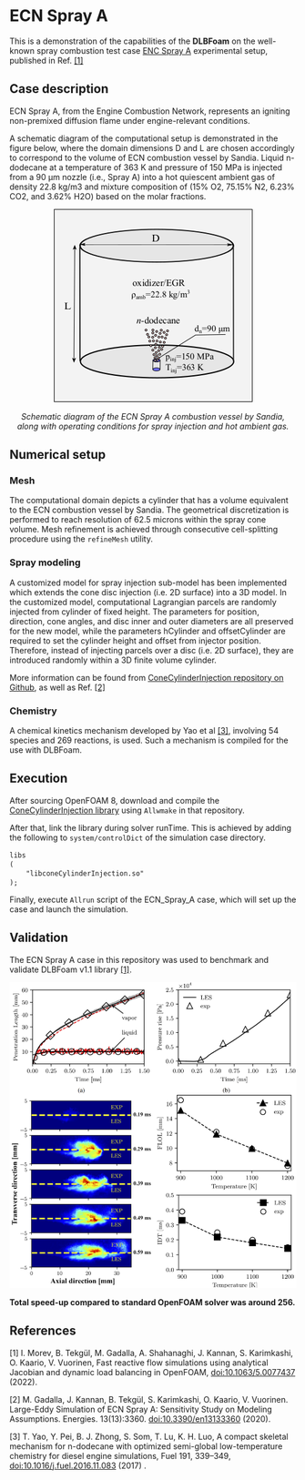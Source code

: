# ECN Spray A

This is a demonstration of the capabilities of the **DLBFoam** on the well-known spray combustion test case [ENC Spray A](https://ecn.sandia.gov/diesel-spray-combustion/target-condition/spray-ab/) experimental setup, published in Ref. [[1]](#Morev2022)

## Case description

ECN Spray A, from the Engine Combustion Network, represents an igniting non-premixed diffusion flame under engine-relevant conditions.

A schematic diagram of the computational setup is demonstrated in the figure below, where the domain dimensions D and L are chosen accordingly to correspond to the volume of ECN combustion vessel by Sandia. Liquid n-dodecane at a temperature of 363 K and pressure of 150 MPa is injected from a 90 μm nozzle (i.e., Spray A) into a hot quiescent ambient gas of density 22.8 kg/m3 and mixture composition of (15% O2, 75.15% N2, 6.23% CO2, and 3.62% H2O) based on the molar fractions.

<p align="center">
  <img src="doc/schematic_sprayA.png" />

*<div align="center">Schematic diagram of the ECN Spray A combustion vessel by Sandia, along with operating conditions for spray injection and hot ambient gas.</div>*

</p>

## Numerical setup

### Mesh

The computational domain depicts a cylinder that has a volume equivalent to the ECN combustion vessel by Sandia. The geometrical discretization is performed to reach resolution of 62.5 microns within the spray cone volume. Mesh refinement is achieved through consecutive cell-splitting procedure using the ```refineMesh``` utility.

### Spray modeling

A customized model for spray injection sub-model has been implemented which extends the cone disc injection (i.e. 2D surface) into a 3D model. 
In the customized model, computational Lagrangian parcels are randomly injected from cylinder of fixed height. The parameters for position, direction, cone angles, and disc inner and outer diameters are all preserved for the new model, while the parameters hCylinder and offsetCylinder are required to set the cylinder height and offset from injector position. Therefore, instead of injecting parcels over a disc (i.e. 2D surface), they are introduced randomly within a 3D finite volume cylinder.

More information can be found from [ConeCylinderInjection repository on Github](https://github.com/Aalto-CFD/ConeCylinderInjection), as well as Ref. [[2]](#Gadalla2020)

### Chemistry

A chemical kinetics mechanism developed by Yao et al [[3]](#Yao2016), involving 54 species and 269 reactions, is used. Such a mechanism is compiled for the use with DLBFoam.

## Execution

After sourcing OpenFOAM 8, download and compile the [ConeCylinderInjection library](https://github.com/Aalto-CFD/ConeCylinderInjection) using `Allwmake` in that repository. 

After that, link the library during solver runTime. This is achieved by adding the following to `system/controlDict` of the simulation case directory.

```
libs
(
    "libconeCylinderInjection.so"
);
```

Finally, execute ```Allrun``` script of the ECN_Spray_A case, which will set up the case and launch the simulation.

## Validation

The ECN Spray A case in this repository was used to benchmark and validate DLBFoam v1.1 library [[1]](#Morev2022).

<p align="center">
  <img src="doc/validation.png" />
</p>

**Total speed-up compared to standard OpenFOAM solver was around 256.**

## References

<a id="Morev2022">[1]</a>
I. Morev, B. Tekgül, M. Gadalla, A. Shahanaghi, J. Kannan, S. Karimkashi, O. Kaario, V. Vuorinen, Fast reactive flow simulations using analytical Jacobian and dynamic load balancing in OpenFOAM, [doi:10.1063/5.0077437](https://doi.org/10.1063/5.0077437) (2022).

<a id="Gadalla2020">[2]</a> 
M. Gadalla, J. Kannan, B. Tekgül, S. Karimkashi, O. Kaario, V. Vuorinen.
Large-Eddy Simulation of ECN Spray A: Sensitivity Study on Modeling
Assumptions. Energies. 13(13):3360.
[doi:10.3390/en13133360](https://doi.org/10.3390/en13133360) (2020).

<a id="Yao2016">[3]</a>
T. Yao, Y. Pei, B. J. Zhong, S. Som, T. Lu, K. H. Luo, A compact skeletal mechanism for n-dodecane with optimized semi-global low-temperature chemistry for diesel engine simulations, Fuel 191, 339–349, [doi:10.1016/j.fuel.2016.11.083](https://doi.org/10.1016/j.fuel.2016.11.083) (2017) .
